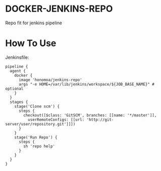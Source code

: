 # DOCKER-JENKINS-REPO

Repo fit for jenkins pipeline

# How To Use

Jenkinsfile:

```
pipeline {
  agent {
    docker {
      image 'honomoa/jenkins-repo'
      args "-e HOME=/var/lib/jenkins/workspace/${JOB_BASE_NAME}" # optional
    }
  }
  stages {
    stage('Clone scm') {
      steps {
        checkout([$class: 'GitSCM', branches: [[name: '*/master']],
          userRemoteConfigs: [[url: 'http://git-server/user/repository.git']]])
      }
    }
    stage('Run Repo') {
      steps {
        sh 'repo help'
      }
    }
  }
}
```
